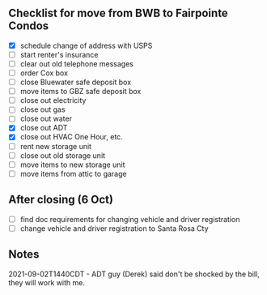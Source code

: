 ## Checklist for move from BWB to Fairpointe Condos

- [x] schedule change of address with USPS
- [ ] start renter's insurance
- [ ] clear out old telephone messages
- [ ] order Cox box
- [ ] close Bluewater safe deposit box
- [ ] move items to GBZ safe deposit box
- [ ] close out electricity
- [ ] close out gas
- [ ] close out water
- [x] close out ADT
- [x] close out HVAC One Hour, etc.
- [ ] rent new storage unit
- [ ] close out old storage unit
- [ ] move items to new storage unit
- [ ] move items from attic to garage

## After closing (6 Oct)

- [ ] find doc requirements for changing vehicle and driver registration 
- [ ] change vehicle and driver registration to Santa Rosa Cty

## Notes

2021-09-02T1440CDT - ADT guy (Derek) said don't be shocked by the bill, they will work with me.


